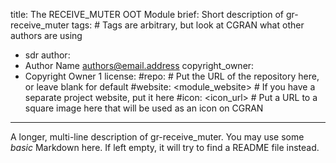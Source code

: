title: The RECEIVE_MUTER OOT Module
brief: Short description of gr-receive_muter
tags: # Tags are arbitrary, but look at CGRAN what other authors are using
  - sdr
author:
  - Author Name <authors@email.address>
copyright_owner:
  - Copyright Owner 1
license:
#repo: # Put the URL of the repository here, or leave blank for default
#website: <module_website> # If you have a separate project website, put it here
#icon: <icon_url> # Put a URL to a square image here that will be used as an icon on CGRAN
---
A longer, multi-line description of gr-receive_muter.
You may use some *basic* Markdown here.
If left empty, it will try to find a README file instead.
